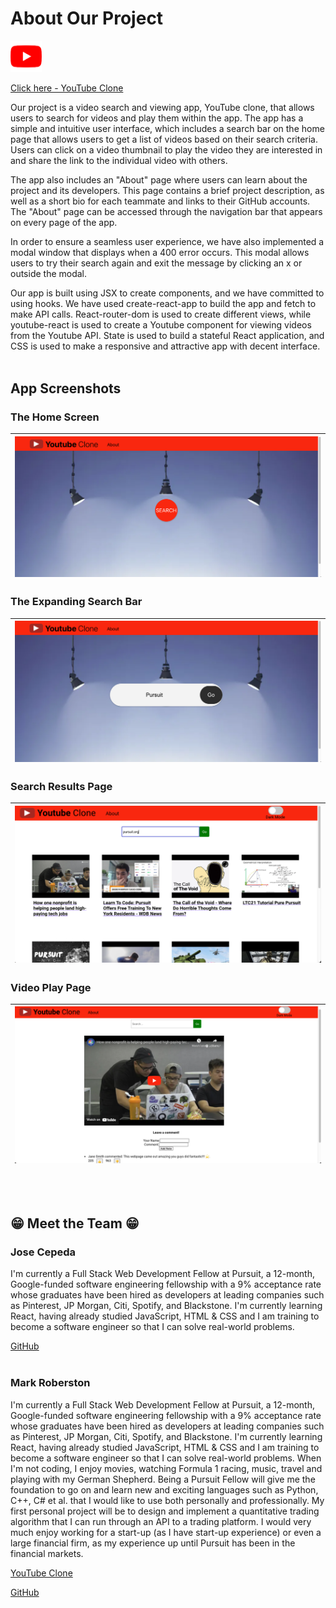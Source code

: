 

# **About Our Project** 

<img src="./public/ytlogo.png" alt="YOUTUBE logo" width="10%" title="Our YouTube Clone">

<a href="https://beautiful-selkie.netlify.app" target="_blank">Click here - YouTube Clone</a>

Our project is a video search and viewing app, YouTube clone, that allows users to search for videos and play them within the app. The app has a simple and intuitive user interface, which includes a search bar on the home page that allows users to get a list of videos based on their search criteria. Users can click on a video thumbnail to play the video they are interested in and share the link to the individual video with others.

The app also includes an "About" page where users can learn about the project and its developers. This page contains a brief project description, as well as a short bio for each teammate and links to their GitHub accounts. The "About" page can be accessed through the navigation bar that appears on every page of the app.

In order to ensure a seamless user experience, we have also implemented a modal window that displays when a 400 error occurs. This modal allows users to try their search again and exit the message by clicking an x or outside the modal.

Our app is built using JSX to create components, and we have committed to using hooks. We have used create-react-app to build the app and fetch to make API calls. React-router-dom is used to create different views, while youtube-react is used to create a Youtube component for viewing videos from the Youtube API. State is used to build a stateful React application, and CSS is used to make a responsive and attractive app with decent interface.
<br></br>

## App Screenshots

<!-- <img src="./public/homescreen.png" alt="Screenshot a" width="68%" title="The Home Screen"> -->
### The Home Screen

| ![image](./public/homescreen.png "The Home Screen") |
|-|

<!-- <img src="./public/searchscreen.png" alt="Screenshot b" width="68%" title="The Expanding  Search Bar"> -->

### The Expanding  Search Bar

| ![image](./public/searchscreen.png "The Expanding  Search Bar") |
|-|

<!-- <img src="./public/videoscreen.png" alt="Screenshot c" width="68%" title="Search Results Page"> -->

### Search Results Page

| ![image](./public/videoscreen.png "Search Results Page") |
|-|

### Video Play Page

| ![image](./public/videoplayscreen.png "Play Screen Page") |
|-|

<!-- ![Screenshot a](./public/homescreen.png)
![Screenshot b](./public/searchscreen.png)
![Screenshot c](./public/videoscreen.png) -->


<br></br>
## 😁 Meet the Team 😁

### Jose Cepeda

I'm currently a Full Stack Web Development Fellow at Pursuit, a 12-month, Google-funded software engineering fellowship with a 9% acceptance rate whose graduates have been hired as developers at leading companies such as Pinterest, JP Morgan, Citi, Spotify, and Blackstone. I'm currently learning React, having already studied JavaScript, HTML & CSS and I am training to become a software engineer so that I can solve real-world problems.

<!-- [GitHub](https://github.com/jose-cepeda){:target="_blank rel="noopener"} -->
<a href="http://github.com/JoseC620" target="_blank">GitHub</a>
<br></br>

### Mark Roberston

I'm currently a Full Stack Web Development Fellow at Pursuit, a 12-month, Google-funded software engineering fellowship with a 9% acceptance rate whose graduates have been hired as developers at leading companies such as Pinterest, JP Morgan, Citi, Spotify, and Blackstone. I'm currently learning React, having already studied JavaScript, HTML & CSS and I am training to become a software engineer so that I can solve real-world problems. When I'm not coding, I enjoy movies, watching Formula 1 racing, music, travel and playing with my German Shepherd. Being a Pursuit Fellow will give me the foundation to go on and learn new and exciting languages such as Python, C++, C# et al. that I would like to use both personally and professionally. My first personal project will be to design and implement a quantitative trading algorithm that I can run through an API to a trading platform. I would very much enjoy working for a start-up (as I have start-up experience) or even a large financial firm, as my experience up until Pursuit has been in the financial markets.

<!-- [GitHub](https://github.com/mark-robertson){:target="_blank"} -->
<!-- https://beautiful-selkie.netlify.app/ -->

<a href="https://beautiful-selkie.netlify.app" target="_blank">YouTube Clone</a>

<a href="https://github.com/MarkRobertson67" target="_blank">GitHub</a>


<!-- [Trello Board link](https://trello.com/b/R929oK85/untitled-board){:target="_blank"} -->


